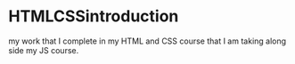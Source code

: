 # HTMLCSSintroduction
my work that I complete in my HTML and CSS course that I am taking along side my JS course. 
